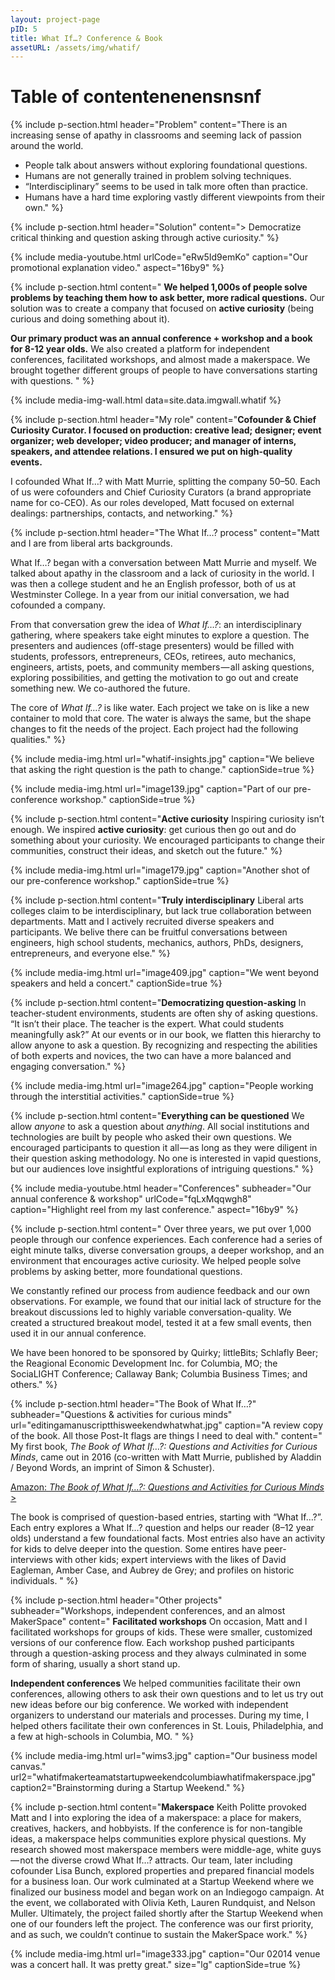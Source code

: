 ```yaml
---
layout: project-page
pID: 5
title: What If…? Conference & Book
assetURL: /assets/img/whatif/
---
```

<h1>Table of contentenenensnsnf</h1>

{% include p-section.html
   header="Problem"
   content="There is an increasing sense of apathy in classrooms and seeming lack of passion around the world.

- People talk about answers without exploring foundational questions.
- Humans are not generally trained in problem solving techniques.
- “Interdisciplinary” seems to be used in talk more often than practice.
- Humans have a hard time exploring vastly different viewpoints from their own."
%}

{% include p-section.html
   header="Solution"
   content="> Democratize critical thinking and question asking through active curiosity."
%}

{% include media-youtube.html
   urlCode="eRw5Id9emKo"
   caption="Our promotional explanation video."
   aspect="16by9"
%}

{% include p-section.html
   content="
   **We helped 1,000s of people solve problems by teaching them how to ask better, more radical questions.** Our solution was to create a company that focused on **active curiosity** (being curious and doing something about it).

   **Our primary product was an annual conference + workshop and a book for 8-12 year olds.** We also created a platform for independent conferences, facilitated workshops, and almost made a makerspace. We brought together different groups of people to have conversations starting with questions. "
%}

{% include media-img-wall.html
   data=site.data.imgwall.whatif
%}

{% include p-section.html
   header="My role"
   content="**Cofounder & Chief Curiosity Curator. I focused on production: creative lead; designer; event organizer; web developer; video producer; and manager of interns, speakers, and attendee relations. I ensured we put on high-quality events.**

   I cofounded What If…? with Matt Murrie, splitting the company 50–50. Each of us were cofounders and Chief Curiosity Curators (a brand appropriate name for co-CEO). As our roles developed, Matt focused on external dealings: partnerships, contacts, and networking."
%}

{% include p-section.html
   header="The What If…? process"
   content="Matt and I are from liberal arts backgrounds.

   What If…? began with a conversation between Matt Murrie and myself. We talked about apathy in the classroom and a lack of curiosity in the world. I was then a college student and he an English professor, both of us at Westminster College. In a year from our initial conversation, we had cofounded a company.

From that conversation grew the idea of _What If…?_: an interdisciplinary gathering, where speakers take eight minutes to explore a question. The presenters and audiences (off-stage presenters) would be filled with students, professors, entrepreneurs, CEOs, retirees, auto mechanics, engineers, artists, poets, and community members — all asking questions, exploring possibilities, and getting the motivation to go out and create something new. We co-authored the future.

The core of _What If…?_ is like water. Each project we take on is like a new container to mold that core. The water is always the same, but the shape changes to fit the needs of the project. Each project had the following qualities."
%}

{% include media-img.html
   url="whatif-insights.jpg"
   caption="We believe that asking the right question is the path to change."
   captionSide=true
%}

{% include media-img.html
   url="image139.jpg"
   caption="Part of our pre-conference workshop."
   captionSide=true
%}

{% include p-section.html
   content="**Active curiosity** Inspiring curiosity isn’t enough. We inspired **active curiosity**: get curious then go out and do something about your curiosity. We encouraged participants to change their communities, construct their ideas, and sketch out the future."
%}

{% include media-img.html
   url="image179.jpg"
   caption="Another shot of our pre-conference workshop."
   captionSide=true
%}

{% include p-section.html
   content="**Truly interdisciplinary** Liberal arts colleges claim to be interdisciplinary, but lack true collaboration between departments. Matt and I actively recruited diverse speakers and participants. We belive there can be fruitful conversations between engineers, high school students, mechanics, authors, PhDs, designers, entrepreneurs, and everyone else."
%}


{% include media-img.html
   url="image409.jpg"
   caption="We went beyond speakers and held a concert."
   captionSide=true
%}

{% include p-section.html
   content="**Democratizing question-asking** In teacher-student environments, students are often shy of asking questions. “It isn’t their place. The teacher is the expert. What could students meaningfully ask?” At our events or in our book, we flatten this hierarchy to allow anyone to ask a question. By recognizing and respecting the abilities of both experts and novices, the two can have a more balanced and engaging conversation."
%}

{% include media-img.html
   url="image264.jpg"
   caption="People working through the interstitial activities."
   captionSide=true
%}

{% include p-section.html
   content="**Everything can be questioned** We allow _anyone_ to ask a question about _anything_. All social institutions and technologies are built by people who asked their own questions. We encouraged participants to question it all — as long as they were diligent in their question asking methodology. No one is interested in vapid questions, but our audiences love insightful explorations of intriguing questions."
%}

{% include media-youtube.html
   header="Conferences"
   subheader="Our annual conference & workshop"
   urlCode="fqLxMqqwgh8"
   caption="Highlight reel from my last conference."
   aspect="16by9"
%}

{% include p-section.html
   content="
Over three years, we put over 1,000 people through our confence experiences. Each conference had a series of eight minute talks, diverse conversation groups, a deeper workshop, and an environment that encourages active curiosity. We helped people solve problems by asking better, more foundational questions.

We constantly refined our process from audience feedback and our own observations. For example, we found that our initial lack of structure for the breakout discussions led to highly variable conversation-quality. We created a structured breakout model, tested it at a few small events, then used it in our annual conference.

We have been honored to be sponsored by Quirky; littleBits; Schlafly Beer; the Reagional Economic Development Inc. for Columbia, MO; the SociaLIGHT Conference; Callaway Bank; Columbia Business Times; and others."
%}

{% include p-section.html
   header="The Book of What If…?"
   subheader="Questions & activities for curious minds"
   url="editingamanuscriptthisweekendwhatwhat.jpg"
   caption="A review copy of the book. All those Post-It flags are things I need to deal with."
   content="
My first book, _The Book of What If…?: Questions and Activities for Curious Minds_, came out in 2016 (co-written with Matt Murrie, published by Aladdin / Beyond Words, an imprint of Simon & Schuster).

<a class='btn btn-outline' href='http://amzn.com/1582705291' target='_blank'>Amazon: _The Book of What If…?: Questions and Activities for Curious Minds_ ></a>

The book is comprised of question-based entries, starting with “What If…?”. Each entry explores a What If…? question and helps our reader (8–12 year olds) understand a few foundational facts. Most entries also have an activity for kids to delve deeper into the question. Some entires have peer-interviews with other kids; expert interviews with the likes of David Eagleman, Amber Case, and Aubrey de Grey; and profiles on historic individuals.
"
%}

{% include p-section.html
   header="Other projects"
   subheader="Workshops, independent conferences, and an almost MakerSpace"
   content="
**Facilitated workshops** On occasion, Matt and I facilitated workshops for groups of kids. These were smaller, customized versions of our conference flow. Each workshop pushed participants through a question-asking process and they always culminated in some form of sharing, usually a short stand up.

**Independent conferences** We helped communities facilitate their own conferences, allowing others to ask their own questions and to let us try out new ideas before our big conference. We worked with independent organizers to understand our materials and processes. During my time, I helped others facilitate their own conferences in St. Louis, Philadelphia, and a few at high-schools in Columbia, MO.
"
%}

{% include media-img.html
   url="wims3.jpg"
   caption="Our business model canvas."
   url2="whatifmakerteamatstartupweekendcolumbiawhatifmakerspace.jpg"
   caption2="Brainstorming during a Startup Weekend."
%}

{% include p-section.html
   content="**Makerspace** Keith Politte provoked Matt and I into exploring the idea of a makerspace: a place for makers, creatives, hackers, and hobbyists. If the conference is for non-tangible ideas, a makerspace helps communities explore physical questions. My research showed most makerspace members were middle-age, white guys — not the diverse crowd What If…? attracts. Our team, later including cofounder Lisa Bunch, explored properties and prepared financial models for a business loan. Our work culminated at a Startup Weekend where we finalized our business model and began work on an Indiegogo campaign. At the event, we collaborated with Olivia Keth, Lauren Rundquist, and Nelson Muller. Ultimately, the project failed shortly after the Startup Weekend when one of our founders left the project. The conference was our first priority, and as such, we couldn’t continue to sustain the MakerSpace work."
%}

{% include media-img.html
   url="image333.jpg"
   caption="Our 02014 venue was a concert hall. It was pretty great."
   size="lg"
   captionSide=true
%}

